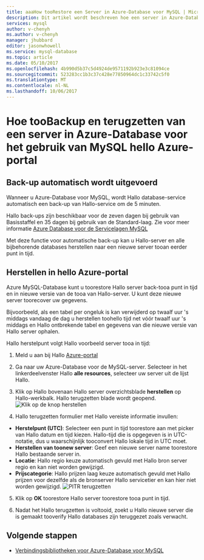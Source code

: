 ```yaml
---
title: aaaHow tooRestore een Server in Azure-Database voor MySQL | Microsoft Docs
description: Dit artikel wordt beschreven hoe een server in Azure-Database voor het gebruik van MySQL toorestore hello Azure-portal.
services: mysql
author: v-chenyh
ms.author: v-chenyh
manager: jhubbard
editor: jasonwhowell
ms.service: mysql-database
ms.topic: article
ms.date: 05/10/2017
ms.openlocfilehash: 4b990d5b37c5d4924de9571192b923e3c81094ce
ms.sourcegitcommit: 523283cc1b3c37c428e77850964dc1c33742c5f0
ms.translationtype: MT
ms.contentlocale: nl-NL
ms.lasthandoff: 10/06/2017
---
```

# <a name="how-toobackup-and-restore-a-server-in-azure-database-for-mysql-using-hello-azure-portal"></a>Hoe tooBackup en terugzetten van een server in Azure-Database voor het gebruik van MySQL hello Azure-portal

## <a name="backup-happens-automatically"></a>Back-up automatisch wordt uitgevoerd
Wanneer u Azure-Database voor MySQL, wordt Hallo database-service automatisch een back-up van Hallo-service om de 5 minuten. 

Hallo back-ups zijn beschikbaar voor de zeven dagen bij gebruik van Basisstaffel en 35 dagen bij gebruik van de Standard-laag. Zie voor meer informatie [Azure Database voor de Servicelagen MySQL](concepts-service-tiers.md)

Met deze functie voor automatische back-up kan u Hallo-server en alle bijbehorende databases herstellen naar een nieuwe server tooan eerder punt in tijd.

## <a name="restore-in-hello-azure-portal"></a>Herstellen in hello Azure-portal
Azure MySQL-Database kunt u toorestore Hallo server back-tooa punt in tijd en in nieuwe versie van de tooa van Hallo-server. U kunt deze nieuwe server toorecover uw gegevens. 

Bijvoorbeeld, als een tabel per ongeluk is kan verwijderd op twaalf uur 's middags vandaag de dag u herstellen toohello tijd net vóór twaalf uur 's middags en Hallo ontbrekende tabel en gegevens van die nieuwe versie van Hallo server ophalen.

Hallo herstelpunt volgt Hallo voorbeeld server tooa in tijd:

1. Meld u aan bij Hallo [Azure-portal](https://portal.azure.com/)

2. Ga naar uw Azure-Database voor de MySQL-server. Selecteer in het linkerdeelvenster Hallo **alle resources**, selecteer uw server uit de lijst Hallo.

3.  Klik op Hallo bovenaan Hallo server overzichtsblade **herstellen** op Hallo-werkbalk. Hallo terugzetten blade wordt geopend.
![Klik op de knop herstellen](./media/howto-restore-server-portal/click-restore-button.png)

4. Hallo terugzetten formulier met Hallo vereiste informatie invullen:

- **Herstelpunt (UTC)**: Selecteer een punt in tijd toorestore aan met picker van Hallo datum en tijd kiezen. Hallo-tijd die is opgegeven is in UTC-notatie, dus u waarschijnlijk tooconvert Hallo lokale tijd in UTC moet.
- **Herstellen van toonew server**: Geef een nieuwe server name toorestore Hallo bestaande server in.
- **Locatie**: Hallo regio keuze automatisch gevuld met Hallo bron server regio en kan niet worden gewijzigd.
- **Prijscategorie**: Hallo prijzen laag keuze automatisch gevuld met Hallo prijzen voor dezelfde als de bronserver Hallo servicetier en kan hier niet worden gewijzigd. 
![PITR terugzetten](./media/howto-restore-server-portal/pitr-restore.png)

5. Klik op **OK** toorestore Hallo server toorestore tooa punt in tijd. 

6. Nadat het Hallo terugzetten is voltooid, zoekt u Hallo nieuwe server die is gemaakt tooverify Hallo databases zijn teruggezet zoals verwacht.

## <a name="next-steps"></a>Volgende stappen
- [Verbindingsbibliotheken voor Azure-Database voor MySQL](concepts-connection-libraries.md)